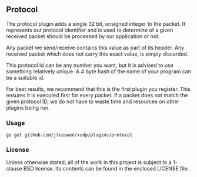 ## Protocol

The protocol plugin adds a single 32 bit, unsigned integer to the
packet. It represents our protocol identifier and is used to determine
of a given received packet should be processed by our application or not.

Any packet we send/receive contains this value as part of its header.
Any received packet which does not carry this exact value, is simply
discarded.

This protocol id can be any number you want, but it is advised to use
something relatively unique. A 4 byte hash of the name of your program
can be a suitable id.

For best results, we recommend that this is the first plugin you register.
This ensures it is executed first for every packet. If a packet does not
match the given protocol ID, we do not have to waste time and resources
on other plugins being run.


### Usage

    go get github.com/jteeuwen/xudp/plugins/protocol


### License

Unless otherwise stated, all of the work in this project is subject to a
1-clause BSD license. Its contents can be found in the enclosed LICENSE file.



